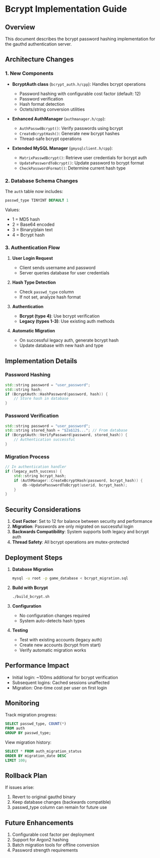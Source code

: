 # Bcrypt Implementation Guide

## Overview

This document describes the bcrypt password hashing implementation for the gauthd authentication server.

## Architecture Changes

### 1. New Components

- **BcryptAuth class** (`bcrypt_auth.h/cpp`): Handles bcrypt operations
  - Password hashing with configurable cost factor (default: 12)
  - Password verification
  - Hash format detection
  - Octets/string conversion utilities

- **Enhanced AuthManager** (`authmanager.h/cpp`): 
  - `AuthPasswdBcrypt()`: Verify passwords using bcrypt
  - `CreateBcryptHash()`: Generate new bcrypt hashes
  - Thread-safe bcrypt operations

- **Extended MySQL Manager** (`gmysqlclient.h/cpp`):
  - `MatrixPasswdBcrypt()`: Retrieve user credentials for bcrypt auth
  - `UpdatePasswordToBcrypt()`: Update password to bcrypt format
  - `CheckPasswordFormat()`: Determine current hash type

### 2. Database Schema Changes

The `auth` table now includes:
```sql
passwd_type TINYINT DEFAULT 1
```

Values:
- 1 = MD5 hash
- 2 = Base64 encoded
- 3 = Binary/plain text
- 4 = Bcrypt hash

### 3. Authentication Flow

1. **User Login Request**
   - Client sends username and password
   - Server queries database for user credentials

2. **Hash Type Detection**
   - Check `passwd_type` column
   - If not set, analyze hash format

3. **Authentication**
   - **Bcrypt (type 4)**: Use bcrypt verification
   - **Legacy (types 1-3)**: Use existing auth methods

4. **Automatic Migration**
   - On successful legacy auth, generate bcrypt hash
   - Update database with new hash and type

## Implementation Details

### Password Hashing
```cpp
std::string password = "user_password";
std::string hash;
if (BcryptAuth::HashPassword(password, hash)) {
    // Store hash in database
}
```

### Password Verification
```cpp
std::string password = "user_password";
std::string stored_hash = "$2a$12$..."; // From database
if (BcryptAuth::VerifyPassword(password, stored_hash)) {
    // Authentication successful
}
```

### Migration Process
```cpp
// In authentication handler
if (legacy_auth_success) {
    std::string bcrypt_hash;
    if (AuthManager::CreateBcryptHash(password, bcrypt_hash)) {
        db->UpdatePasswordToBcrypt(userid, bcrypt_hash);
    }
}
```

## Security Considerations

1. **Cost Factor**: Set to 12 for balance between security and performance
2. **Migration**: Passwords are only migrated on successful login
3. **Backwards Compatibility**: System supports both legacy and bcrypt auth
4. **Thread Safety**: All bcrypt operations are mutex-protected

## Deployment Steps

1. **Database Migration**
   ```bash
   mysql -u root -p game_database < bcrypt_migration.sql
   ```

2. **Build with Bcrypt**
   ```bash
   ./build_bcrypt.sh
   ```

3. **Configuration**
   - No configuration changes required
   - System auto-detects hash types

4. **Testing**
   - Test with existing accounts (legacy auth)
   - Create new accounts (bcrypt from start)
   - Verify automatic migration works

## Performance Impact

- Initial login: ~100ms additional for bcrypt verification
- Subsequent logins: Cached sessions unaffected
- Migration: One-time cost per user on first login

## Monitoring

Track migration progress:
```sql
SELECT passwd_type, COUNT(*) 
FROM auth 
GROUP BY passwd_type;
```

View migration history:
```sql
SELECT * FROM auth_migration_status 
ORDER BY migration_date DESC 
LIMIT 100;
```

## Rollback Plan

If issues arise:
1. Revert to original gauthd binary
2. Keep database changes (backwards compatible)
3. passwd_type column can remain for future use

## Future Enhancements

1. Configurable cost factor per deployment
2. Support for Argon2 hashing
3. Batch migration tools for offline conversion
4. Password strength requirements
